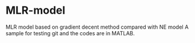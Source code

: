 # MLR-model
MLR model based on gradient decent method compared with NE model
A sample for testing git and the codes are in MATLAB.
